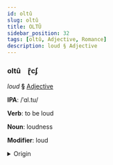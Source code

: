 ```yaml
---
id: oltû
slug: oltû
title: OLTÛ
sidebar_position: 32
tags: [oltû, Adjective, Romance]
description: loud § Adjective
---
```


### oltû&emsp;<span kind="abugida">ɽ͊cʄ</span>

*loud* **§** [Adjective](../../tags/Adjective)

**IPA**: /ˈɑl.tu/

**Verb**: to be loud

**Noun**: loudness

**Modifier**: loud

<details>
    <summary>Origin</summary>
    Portuguese alto [ˈaɫ.tu]<br/>
    <em>Romance Language Family</em>
</details>